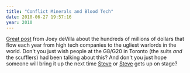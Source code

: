 ```yaml
---
title: "Conflict Minerals and Blood Tech"
date: 2010-06-27 19:57:16
year: 2010
---
```

<a href="http://www.joeydevilla.com/2010/06/27/conflict-minerals-and-blood-tech/">Great post</a> from Joey deVilla about the hundreds of millions of dollars that flow each year from high tech companies to the ugliest warlords in the world. Don't you just wish people at the G8/G20 in Toronto (the suits <em>and</em> the scufflers) had been talking about this? And don't you just hope someone will bring it up the next time <a href="http://www.microsoft.com/presspass/exec/steve/default.aspx">Steve</a> or <a href="http://www.apple.com/pr/bios/jobs.html">Steve</a> gets up on stage?
